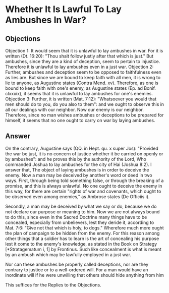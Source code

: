 # Whether It Is Lawful To Lay Ambushes In War?
## Objections
Objection 1: It would seem that it is unlawful to lay ambushes in war. For it is written (Dt. 16:20): "Thou shalt follow justly after that which is just." But ambushes, since they are a kind of deception, seem to pertain to injustice. Therefore it is unlawful to lay ambushes even in a just war.
Objection 2: Further, ambushes and deception seem to be opposed to faithfulness even as lies are. But since we are bound to keep faith with all men, it is wrong to lie to anyone, as Augustine states (Contra Mend. xv). Therefore, as one is bound to keep faith with one's enemy, as Augustine states (Ep. ad Bonif. clxxxix), it seems that it is unlawful to lay ambushes for one's enemies.
Objection 3: Further, it is written (Mat. 7:12): "Whatsoever you would that men should do to you, do you also to them": and we ought to observe this in all our dealings with our neighbor. Now our enemy is our neighbor. Therefore, since no man wishes ambushes or deceptions to be prepared for himself, it seems that no one ought to carry on war by laying ambushes.
## Answer
On the contrary, Augustine says (QQ. in Hept. qu. x super Jos): "Provided the war be just, it is no concern of justice whether it be carried on openly or by ambushes": and he proves this by the authority of the Lord, Who commanded Joshua to lay ambushes for the city of Hai (Joshua 8:2).
I answer that, The object of laying ambushes is in order to deceive the enemy. Now a man may be deceived by another's word or deed in two ways. First, through being told something false, or through the breaking of a promise, and this is always unlawful. No one ought to deceive the enemy in this way, for there are certain "rights of war and covenants, which ought to be observed even among enemies," as Ambrose states (De Officiis i).

Secondly, a man may be deceived by what we say or do, because we do not declare our purpose or meaning to him. Now we are not always bound to do this, since even in the Sacred Doctrine many things have to be concealed, especially from unbelievers, lest they deride it, according to Mat. 7:6: "Give not that which is holy, to dogs." Wherefore much more ought the plan of campaign to be hidden from the enemy. For this reason among other things that a soldier has to learn is the art of concealing his purpose lest it come to the enemy's knowledge, as stated in the Book on Strategy [*Stratagematum i, 1] by Frontinus. Such like concealment is what is meant by an ambush which may be lawfully employed in a just war.

Nor can these ambushes be properly called deceptions, nor are they contrary to justice or to a well-ordered will. For a man would have an inordinate will if he were unwilling that others should hide anything from him

This suffices for the Replies to the Objections.